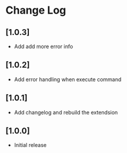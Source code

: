 # Change Log

## [1.0.3]
- Add add more error info

## [1.0.2]
- Add error handling when execute command

## [1.0.1]
- Add changelog and rebuild the extendsion

## [1.0.0]
- Initial release